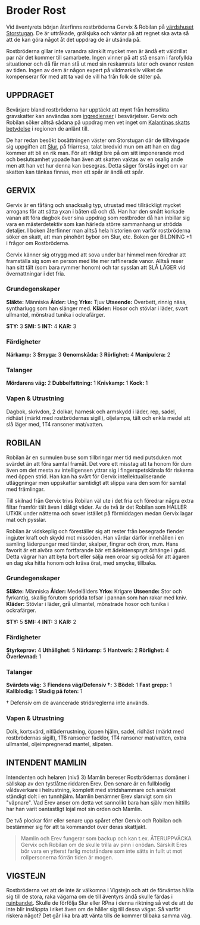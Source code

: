 # Broder Rost

Vid äventyrets början återfinns rostbröderna Gervix & Robilan på [värdshuset Storstugan](storstugan.html). De är uttråkade, grälsjuka och väntar på att regnet ska avta så att de kan göra något åt det uppdrag de är utsända på.

Rostbröderna gillar inte varandra särskilt mycket men är ändå ett väldrillat par när det kommer till samarbete. Ingen vinner på att stå ensam i farofyllda situationer och då får man stå ut med sin reskamrats later och ovanor resten av tiden. Ingen av dem är någon expert på vildmarksliv vilket de kompenserar för med att ta vad de vill ha från folk de stöter på.

## UPPDRAGET

Bevärjare bland rostbröderna har upptäckt att mynt från hemsökta gravskatter kan användas som [ingredienser](husregler.html#ingredienser-s-107) i besvärjelser. Gervix och Robilan söker alltså sådana på uppdrag men vet inget om [Kalantinas skatts betydelse](kalantina.html#skattens-betydelse) i regionen de anlänt till.

De har redan besökt bosättningen väster om Storstugan där de tilltvingade sig uppgiften att [Slur](slur.html), på friarresa, talat bredvid mun om att han en dag kommer att bli en rik man. För att riktigt bre på om sitt imponerande mod och beslutsamhet yppade han även att skatten vaktas av en osalig ande men att han vet hur denna kan besegras. Detta säger förstås inget om var skatten kan tänkas finnas, men ett spår är ändå ett spår.

## GERVIX

Gervix är en fåfäng och snacksalig typ, utrustad med tillräckligt mycket arrogans för att sätta yxan i båten då och då. Han har den smått korkade vanan att föra dagbok över sina uppdrag som rostbroder då han inbillar sig vara en mästerdetektiv som kan härleda större sammanhang ur strödda detaljer. I boken återfinner man alltså hela historien om varför rostbröderna söker en skatt, att man pinohört bybor om Slur, etc. Boken ger BILDNING +1 i frågor om Rostbröderna.

Gervix känner sig otrygg med att sova under bar himmel men föredrar att framställa sig som en person med lite mer raffinerade vanor. Alltså reser han sitt tält (som bara rymmer honom) och tar sysslan att SLÅ LÄGER vid övernattningar i det fria.

### Grundegenskaper

**Släkte:** Människa
**Ålder:** Ung
**Yrke:** Tjuv
**Utseende:** Överbett, rinnig näsa, syntharlugg som han slänger med.
**Kläder:** Hosor och stövlar i läder, svart ullmantel, mönstrad tunika i ockrafärger.

**STY:** 3
**SMI:** 5
**INT:** 4
**KAR:** 3

### Färdigheter

**Närkamp:** 3
**Smyga:** 3
**Genomskåda:** 3
**Rörlighet:** 4
**Manipulera:** 2

### Talanger

**Mördarens väg:** 2
**Dubbelfattning:** 1
**Knivkamp:** 1
**Kock:** 1

### Vapen & Utrustning

Dagbok, skrivdon, 2 dolkar, harnesk och armskydd i läder, rep, sadel, ridhäst (märkt med rostbrödernas sigill), oljelampa, tält och enkla medel att slå läger med, 1T4 ransoner mat/vatten.

## ROBILAN

Robilan är en surmulen buse som tillbringar mer tid med putsduken mot svärdet än att föra samtal framåt. Det vore ett misstag att ta honom för dum även om det mesta av intelligensen yttrar sig i fingerspetskänsla för riskerna med öppen strid. Han kan ha svårt för Gervix intellektualiserande utläggningar men uppskattar samtidigt att slippa vara den som för samtal med främlingar.

Till skilnad från Gervix trivs Robilan väl ute i det fria och föredrar några extra filtar framför tält även i dåligt väder. Av de två är det Robilan som HÅLLER UTKIK under nätterna och sover istället på förmiddagen medan Gervix lagar mat och pysslar.

Robilan är vidskeplig och föreställer sig att rester från besegrade fiender ingjuter kraft och skydd mot missöden. Han vårdar därför innehållen i en samling läderpungar med tänder, skalper, fingrar och öron, m.m. Hans favorit är ett alvöra som fortfarande bär ett ädelstensprytt örhänge i guld. Detta vägrar han att byta bort eller sälja men oroar sig också för att ägaren en dag ska hitta honom och kräva örat, med smycke, tillbaka.

### Grundegenskaper

**Släkte:** Människa
**Ålder:** Medelålders
**Yrke:** Krigare
**Utseende:** Stor och fyrkantig, skallig förutom spridda tofsar i pannan som han rakar med kniv.
**Kläder:** Stövlar i läder, grå ullmantel, mönstrade hosor och tunika i ockrafärger.

**STY:** 5
**SMI:** 4
**INT:** 3
**KAR:** 2

### Färdigheter

**Styrkeprov:** 4
**Uthållghet:** 5
**Närkamp:** 5
**Hantverk:** 2
**Rörlighet:** 4
**Överlevnad:** 1

### Talanger

**Svärdets väg:** 3
**Fiendens väg/Defensiv †:** 3
**Bödel:** 1
**Fast grepp:** 1
**Kallblodig:** 1
**Stadig på foten:** 1

† Defensiv om de avancerade stridsreglerna inte används.

### Vapen & Utrustning

Dolk, kortsvärd, nitläderrustning, öppen hjälm, sadel, ridhäst (märkt med rostbrödernas sigill), 1T6 ransoner facklor, 1T4 ransoner mat/vatten, extra ullmantel, oljeimpregnerad mantel, slipsten.

## INTENDENT MAMLIN

Intendenten och helaren (nivå 3) Mamlin bereser Rostbrödernas domäner i sällskap av den tystlåtne riddaren Erev. Den senare är en fullblodig våldsverkare i helrustning, komplett med stridshammare och ansiktet ständigt dolt i en tunnhjälm. Mamlin benämner Erev slarvigt som sin "väpnare". Vad Erev anser om detta vet sannolikt bara han själv men hittills har han varit oantastligt lojal mot sin orden och Mamlin.

De två plockar förr eller senare upp spåret efter Gervix och Robilan och bestämmer sig för att ta kommandot över deras skattjakt.

> Mamlin och Erev fungerar som backup och kan t.ex. ÅTERUPPVÄCKA Gervix och Robilan om de skulle trilla av pinn i onödan. Särskilt Eres bör vara en ytterst farlig motståndare som inte sätts in fullt ut mot rollpersonerna förrän tiden är mogen.

## VIGSTEJN

Rostbröderna vet att de inte är välkomna i Vigstejn och att de förväntas hålla sig till de stora, raka vägarna om de till äventyrs ändå skulle färdas i [ruinbandet](vigstejns_ruinband.html). Skulle de förfölja Slur eller RPna i denna riktning så vet de att de inte blir insläppta i riket även om de håller sig till dessa vägar. Så varför riskera något? Det går lika bra att vänta tills de kommer tillbaka samma väg.
